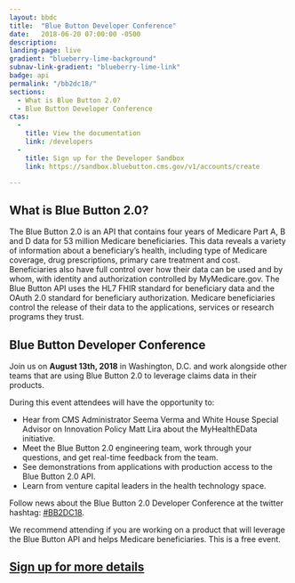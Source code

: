 ```yaml
---
layout: bbdc
title:  "Blue Button Developer Conference"
date:   2018-06-20 07:00:00 -0500
description:
landing-page: live
gradient: "blueberry-lime-background"
subnav-link-gradient: "blueberry-lime-link"
badge: api
permalink: "/bb2dc18/"
sections:
  - What is Blue Button 2.0?
  - Blue Button Developer Conference
ctas:
  -
    title: View the documentation
    link: /developers
  -
    title: Sign up for the Developer Sandbox
    link: https://sandbox.bluebutton.cms.gov/v1/accounts/create

---
```

## What is Blue Button 2.0?
The Blue Button 2.0 is an API that contains four years of Medicare Part A, B and D data for 53 million Medicare beneficiaries.
This data reveals a variety of information about a beneficiary’s health, including type of Medicare coverage, drug prescriptions, primary care treatment and cost. Beneficiaries also have full control over how their data can be used and by whom, with identity and authorization controlled by MyMedicare.gov.
The Blue Button API uses the HL7 FHIR standard for beneficiary data and the OAuth 2.0 standard for beneficiary authorization. 
Medicare beneficiaries control the release of their data to the applications, services or research programs they trust. 

## Blue Button Developer Conference
Join us on **August 13th, 2018** in Washington, D.C. and work alongside other teams that are using Blue Button 2.0 to leverage claims data in their products.

During this event attendees will have the opportunity to:
- Hear from CMS Administrator Seema Verma and White House Special Advisor on Innovation Policy Matt Lira about the MyHealthEData initiative.
- Meet the Blue Button 2.0 engineering team, work through your questions, and get real-time feedback from the team.
- See demonstrations from applications with production access to the Blue Button 2.0 API.
- Learn from venture capital leaders in the health technology space.

Follow news about the Blue Button 2.0 Developer Conference at the twitter hashtag: 
<a href="https://twitter.com/search?q=%23bb2dc18&src=typd" target="_blank">#BB2DC18</a>.

We recommend attending if you are working on a product that will leverage the Blue Button API and helps Medicare beneficiaries. 
This is a free event.

<h2><a href="https://airtable.com/shryxh4YvtGO09MDc" target="_blank">Sign up for more details</a></h2>
<p></p>
